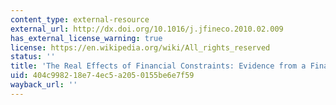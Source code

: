 ```yaml
---
content_type: external-resource
external_url: http://dx.doi.org/10.1016/j.jfineco.2010.02.009
has_external_license_warning: true
license: https://en.wikipedia.org/wiki/All_rights_reserved
status: ''
title: 'The Real Effects of Financial Constraints: Evidence from a Financial Crisis'
uid: 404c9982-18e7-4ec5-a205-0155be6e7f59
wayback_url: ''
---
```

